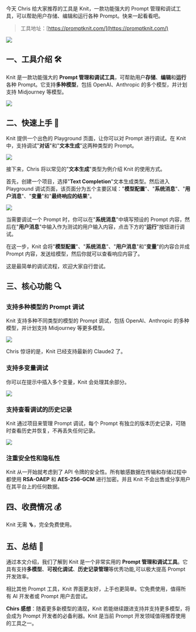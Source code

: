 今天 Chris 给大家推荐的工具是 Knit，一款功能强大的 Prompt 管理和调试工具，可以帮助用户存储、编辑和运行各种 Prompt。快来一起看看吧。

> 工具地址：[https://promptknit.com/](https://promptknit.com/)

![](https://files.mdnice.com/user/5763/fb004428-908c-4763-9613-c47808b53cde.png)

## 一、工具介绍 🛠️

Knit 是一款功能强大的 **Prompt 管理和调试工具**，可帮助用户**存储**、**编辑**和**运行**各种 Prompt。它支持**多种模型**，包括 OpenAI、Anthropic 的多个模型，并计划支持 Midjourney 等模型。

![](https://files.mdnice.com/user/5763/cf8bd58e-ecaa-4756-a288-eca9ea63aaac.png)

## 二、快速上手 🚀

Knit 提供一个出色的 Playground 页面，让你可以对 Prompt 进行调试。在 Knit 中，支持调试"**对话**"和"**文本生成**"这两种类型的 Prompt。

![](https://files.mdnice.com/user/5763/97a1b733-0a3d-4df7-9769-64f2cb21a72a.png)

接下来，Chris 将以常见的"**文本生成**"类型为例介绍 Knit 的使用方式。

首先，创建一个项目，选择"**Text Completion**"文本生成类型。然后进入 Playground 调试页面，该页面分为五个主要区域："**模型配置**"、"**系统消息**"、"**用户消息**"、"**变量**"和"**最终响应的结果**"。

![](https://files.mdnice.com/user/5763/e625295a-1cf8-480d-874d-f6989ab15d2a.png)

当需要调试一个 Prompt 时，你可以在"**系统消息**"中填写预设的 Prompt 内容，然后在"**用户消息**"中输入作为测试的用户输入内容，点击下方的"**运行**"按钮进行调试。

在这一步，Knit 会将"**模型配置**"、"**系统消息**"、"**用户消息**"和"**变量**"的内容合并成 Prompt 内容，发送给模型，然后你就可以查看响应内容了。

这是最简单的调试流程，欢迎大家自行尝试。

## 三、核心功能 🔍

### 支持多种模型的 Prompt 调试

Knit 支持多种不同类型的模型的 Prompt 调试，包括 OpenAI、Anthropic 的多种模型，并计划支持 Midjourney 等更多模型。

![](https://files.mdnice.com/user/5763/9a65b22f-8e45-4c33-8b4c-4a0f6fdc3404.png)

Chris 惊讶的是，Knit 已经支持最新的 Claude2 了。

### 支持多变量调试

你可以在提示中插入多个变量，Knit 会处理其余部分。

![](https://files.mdnice.com/user/5763/9f30d3a1-442b-4c31-b6d0-31e28dc659d7.png)

### 支持查看调试的历史记录

Knit 通过项目来管理 Prompt 调试，每个 Prompt 有独立的版本历史记录，可随时查看历史并恢复，不再丢失任何记录。

![](https://files.mdnice.com/user/5763/b7a0aa14-0817-446f-a1b5-fa9f49dda476.png)

### 注重安全性和隐私性

Knit 从一开始就考虑到了 API 令牌的安全性。所有敏感数据在传输和存储过程中都使用 **RSA-OAEP** 和 **AES-256-GCM** 进行加密。并且 Knit 不会出售或分享用户在其平台上的任何数据。

## 四、收费情况 💰

Knit 无需 🪜，完全免费使用。

## 五、总结 📝

通过本文介绍，我们了解到 Knit 是一个非常实用的 **Prompt 管理和调试工具**。它具有支持**多模型**、**可视化调试**、**历史记录管理**等优秀功能,可以极大提高 Prompt 开发效率。

相比其他 Prompt 工具，Knit 界面更友好，上手也更简单。它免费使用，值得所有 AI 开发者或 Prompt 用户去尝试。

**Chirs 感想**：随着更多新模型的涌现，Knit 若能继续跟进支持并支持更多模型，将会成为 Prompt 开发者的必备利器。Knit 是当前 Prompt 开发领域值得推荐使用的工具之一。
